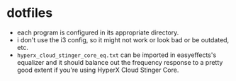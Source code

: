 # dotfiles

- each program is configured in its appropriate directory.  
- i don't use the i3 config, so it might not work or look bad or be outdated, etc.  
- `hyperx_cloud_stinger_core_eq.txt` can be imported in easyeffects's equalizer and it should balance out the frequency response to a pretty good extent if you're using HyperX Cloud Stinger Core.
